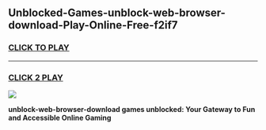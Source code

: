 
## Unblocked-Games-unblock-web-browser-download-Play-Online-Free-f2if7
<h3>
<a href="https://premium76.site?title=unblock-web-browser-download&ref=26A">CLICK TO PLAY</a></h3>
<hr>

<h3>
<a href="https://premium76.site?title=unblock-web-browser-download&ref=26A">CLICK 2 PLAY</a>
  
</h3>

<a href="https://premium76.site?title=unblock-web-browser-download&ref=26A"><img src="https://clearcache.store/games.png"></a>


**unblock-web-browser-download games unblocked: Your Gateway to Fun and Accessible Online Gaming**
